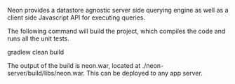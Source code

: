 Neon provides a datastore agnostic server side querying engine as well as a client side Javascript API for executing queries.

The following command will build the project, which compiles the code and runs all the unit tests.

gradlew clean build

The output of the build is neon.war, located at ./neon-server/build/libs/neon.war. This can be deployed to any app server.
